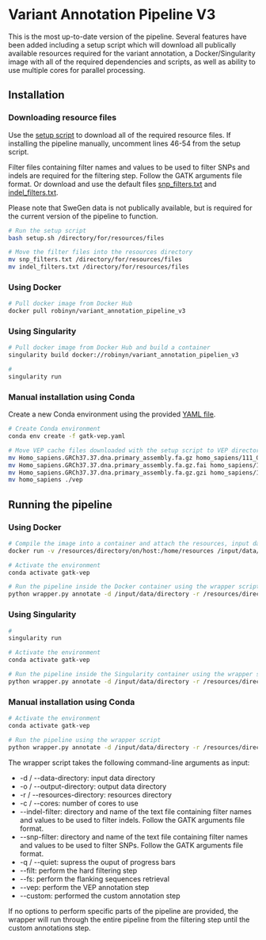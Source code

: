 # Variant Annotation Pipeline V3

This is the most up-to-date version of the pipeline. Several features have been added including a setup script which will download all publically available resources required for the variant annotation, a Docker/Singularity image with all of the required dependencies and scripts, as well as ability to use multiple cores for parallel processing.

## Installation

### Downloading resource files

Use the [setup script](./setup.sh) to download all of the required resource files. If installing the pipeline manually, uncomment lines 46-54 from the setup script.

Filter files containing filter names and values to be used to filter SNPs and indels are required for the filtering step. Follow the GATK arguments file format. Or download and use the default files [snp_filters.txt](./filter_files/snp_filters.txt) and [indel_filters.txt](./filter_files/indel_filters.txt).

Please note that SweGen data is not publically available, but is required for the current version of the pipeline to function.

```sh
# Run the setup script
bash setup.sh /directory/for/resources/files

# Move the filter files into the resources directory
mv snp_filters.txt /directory/for/resources/files
mv indel_filters.txt /directory/for/resources/files
```

### Using Docker

```sh
# Pull docker image from Docker Hub
docker pull robinyn/variant_annotation_pipeline_v3
```

### Using Singularity

```sh
# Pull docker image from Docker Hub and build a container
singularity build docker://robinyn/variant_annotation_pipelien_v3

#
singularity run
```

### Manual installation using Conda

Create a new Conda environment using the provided [YAML file](./gatk-vep.yaml).

```sh
# Create Conda environment
conda env create -f gatk-vep.yaml

# Move VEP cache files downloaded with the setup script to VEP directory
mv Homo_sapiens.GRCh37.37.dna.primary_assembly.fa.gz homo_sapiens/111_GRCh37
mv Homo_sapiens.GRCh37.37.dna.primary_assembly.fa.gz.fai homo_sapiens/111_GRCh37
mv Homo_sapiens.GRCh37.37.dna.primary_assembly.fa.gz.gzi homo_sapiens/111_GRCh37
mv homo_sapiens ./vep
```

## Running the pipeline

### Using Docker

```sh
# Compile the image into a container and attach the resources, input data, output directories as volumes
docker run -v /resources/directory/on/host:/home/resources /input/data/directory/on/host:/home/data /output/directory/on/host:/home/output

# Activate the environment
conda activate gatk-vep

# Run the pipeline inside the Docker container using the wrapper script
python wrapper.py annotate -d /input/data/directory -r /resources/directory -o /output/directory -c number_of_cores
```

### Using Singularity

```sh
#
singularity run

# Activate the environment
conda activate gatk-vep

# Run the pipeline inside the Singularity container using the wrapper script
python wrapper.py annotate -d /input/data/directory -r /resources/directory -o /output/directory -c number_of_cores
```

### Manual installation using Conda

```sh
# Activate the environment
conda activate gatk-vep

# Run the pipeline using the wrapper script
python wrapper.py annotate -d /input/data/directory -r /resources/directory -o /output/directory -c number_of_cores
```

The wrapper script takes the following command-line arguments as input:
* -d / --data-directory: input data directory
* -o / --output-directory: output data directory
* -r / --resources-directory: resources directory
* -c / --cores: number of cores to use
* --indel-filter: directory and name of the text file containing filter names and values to be used to filter indels. Follow the GATK arguments file format.
* --snp-filter: directory and name of the text file containing filter names and values to be used to filter SNPs. Follow the GATK arguments file format.
* -q / --quiet: supress the ouput of progress bars
* --filt: perform the hard filtering step
* --fs: perform the flanking sequences retrieval
* --vep: perform the VEP annotation step
* --custom: performed the custom annotation step

If no options to perform specific parts of the pipeline are provided, the wrapper will run through the entire pipeline from the filtering step until the custom annotations step.